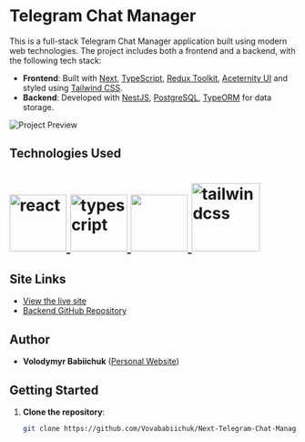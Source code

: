 # Telegram Chat Manager

This is a full-stack Telegram Chat Manager application built using modern web technologies. The project includes both a frontend and a backend, with the following tech stack:

- **Frontend**: Built with [Next](https://nextjs.org/), [TypeScript](https://www.typescriptlang.org/), [Redux Toolkit](https://redux-toolkit.js./), [Aceternity UI](https://ui.aceternity.com/) and styled using [Tailwind CSS](https://tailwindcss.com/).
- **Backend**: Developed with [NestJS](https://nestjs.com/), [PostgreSQL](https://www.postgresql.org/), [TypeORM](https://typeorm.io/) for data storage.

![Project Preview](./public/preview.png)

## Technologies Used

# <span align="left"> <a href="https://reactjs.org/" target="_blank" rel="noreferrer"> <img src="https://cdn.jsdelivr.net/gh/devicons/devicon@latest/icons/react/react-original-wordmark.svg" alt="react" width="100" height="100"/> <a href="https://www.typescriptlang.org/" target="_blank" rel="noreferrer"> <img src="https://cdn.jsdelivr.net/gh/devicons/devicon@latest/icons/typescript/typescript-original.svg" alt="typescript" width="100" height="100"/> </a> <a href="https://tailwindcss.com/" target="_blank" rel="noreferrer"> <img src="https://cdn.jsdelivr.net/gh/devicons/devicon@latest/icons/redux/redux-original.svg" width="100" height="100" /> </a> <a href="https://tailwindcss.com/" target="_blank" rel="noreferrer"> <img src="https://cdn.jsdelivr.net/gh/devicons/devicon@latest/icons/tailwindcss/tailwindcss-original.svg" alt="tailwindcss" width="120" height="120"/> </a>

## Site Links

- [View the live site](https://next-telegram-chat-manager.vercel.app/)
- [Backend GitHub Repository](https://github.com/Vovababiichuk/NestJS-Backend-Telegram-Chat-Manager)

## Author

- **Volodymyr Babiichuk** ([Personal Website](https://volodymyrcodepro.site/))

## Getting Started

1. **Clone the repository**:
   ```bash
   git clone https://github.com/Vovababiichuk/Next-Telegram-Chat-Manager
   ```
